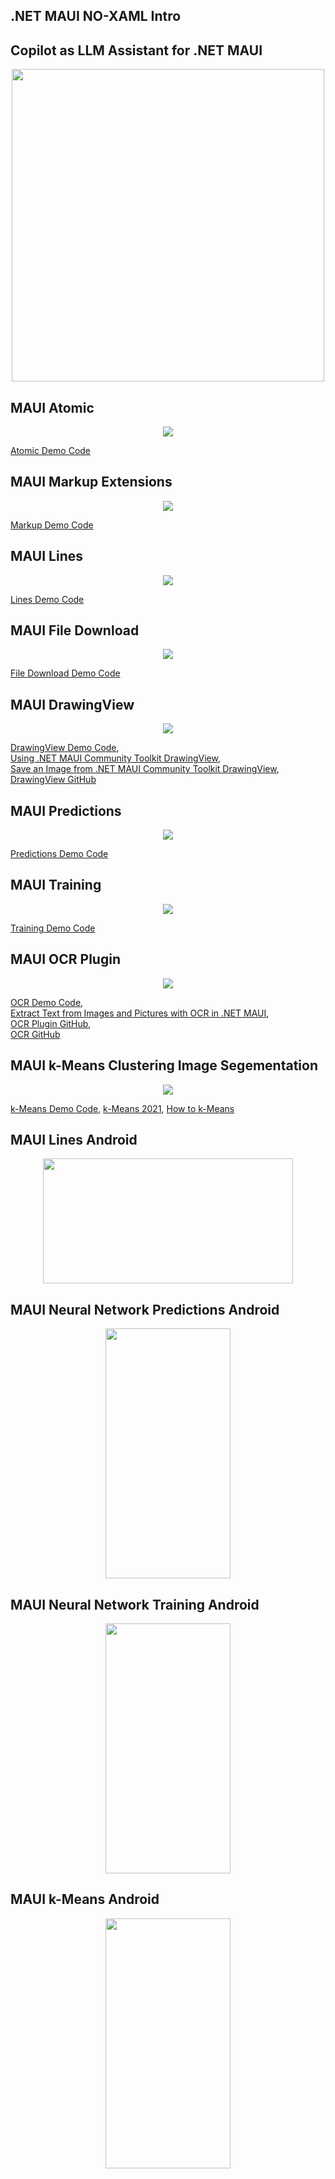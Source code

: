 ## .NET MAUI NO-XAML Intro

## Copilot as LLM Assistant for .NET MAUI  

<p align="center">
  <img src="https://github.com/grensen/maui/blob/main/figures/Copilot.png" height = 500, width = 500>
</p>

## MAUI Atomic  

<p align="center">
  <img src="https://github.com/grensen/maui/blob/main/figures/maui_atomic_code.png">
</p>

[Atomic Demo Code](https://github.com/grensen/maui/blob/main/code/maui_atomic.cs)

## MAUI Markup Extensions

<p align="center">
  <img src="https://github.com/grensen/maui/blob/main/figures/maui_markup_demo.png">
</p>

[Markup Demo Code](https://github.com/grensen/maui/blob/main/code/maui_markup_demo.cs)

## MAUI Lines

<p align="center">
  <img src="https://github.com/grensen/maui/blob/main/figures/maui_lines.png">
</p>

[Lines Demo Code](https://github.com/grensen/maui/blob/main/code/maui_lines.cs)

## MAUI File Download

<p align="center">
  <img src="https://github.com/grensen/maui/blob/main/figures/maui_file_download.png">
</p>

[File Download Demo Code](https://github.com/grensen/maui/blob/main/code/maui_file_download.cs)

## MAUI DrawingView

<p align="center">
  <img src="https://github.com/grensen/maui/blob/main/figures/maui_drawView.png">
</p>

[DrawingView Demo Code](https://github.com/grensen/maui/blob/main/code/maui_drawView.cs),  
[Using .NET MAUI Community Toolkit DrawingView](https://www.youtube.com/watch?v=7rw13_a5GR0),  
[Save an Image from .NET MAUI Community Toolkit DrawingView](https://www.youtube.com/watch?v=OB65n17bR98),  
[DrawingView GitHub](https://github.com/jfversluis/MauiDrawingViewSample)  

## MAUI Predictions

<p align="center">
  <img src="https://github.com/grensen/maui/blob/main/figures/maui_predictions.gif">
</p>

[Predictions Demo Code](https://github.com/grensen/maui/blob/main/code/maui_predictions.cs)

## MAUI Training

<p align="center">
  <img src="https://github.com/grensen/maui/blob/main/figures/maui_training.gif">
</p>

[Training Demo Code](https://github.com/grensen/maui/blob/main/code/maui_training.cs)

## MAUI OCR Plugin

<p align="center">
  <img src="https://github.com/grensen/maui/blob/main/figures/maui_ocr.png">
</p>

[OCR Demo Code](https://github.com/grensen/maui/blob/main/code/maui_ocr.cs),  
[Extract Text from Images and Pictures with OCR in .NET MAUI](https://youtu.be/alY_6Qn0_60),  
[OCR Plugin GitHub](https://github.com/kfrancis/ocr),  
[OCR GitHub](https://github.com/jfversluis/MauiOcrPluginSample)  

## MAUI k-Means Clustering Image Segementation

<p align="center">
  <img src="https://github.com/grensen/maui/blob/main/figures/maui_kmeans.gif">
</p>

[k-Means Demo Code](https://github.com/grensen/maui/blob/main/code/maui_kmeans.cs),
[k-Means 2021](https://github.com/grensen/k-means),
[How to k-Means](https://jamesmccaffrey.wordpress.com/?s=k-means)

## MAUI Lines Android

<p align="center">
  <img src="https://github.com/grensen/maui/blob/main/figures/maui_lines_android.jpg" width="400" height="200">
</p>

## MAUI Neural Network Predictions Android

<p align="center">
  <img src="https://github.com/grensen/maui/blob/main/figures/maui_predictions_android.jpg" width="200" height="400">
</p>

## MAUI Neural Network Training Android

<p align="center">
  <img src="https://github.com/grensen/maui/blob/main/figures/maui_training_android.jpg" width="200" height="400">
</p>

## MAUI k-Means Android

<p align="center">
  <img src="https://github.com/grensen/maui/blob/main/figures/maui_kmeans_android.jpg" width="200" height="400">
</p>



